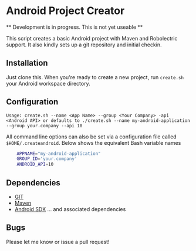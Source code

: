 Android Project Creator
=======================
** Development is in progress.  This is not yet useable **

This script creates a basic Android project with Maven and Robolectric support.
It also kindly sets up a git repository and initial checkin.

Installation
-------------
Just clone this. When you're ready to create a new project, run ```create.sh``` your
Android workspace directory.

Configuration
-------------
```Usage: create.sh --name <App Name> --group <Your Company> -api <Android API> or defaults to ./create.sh --name my-android-application --group your.company --api 10```

All command line options can also be set via a configuration file called `$HOME/.createandroid`. Below shows the equivalent Bash variable names
```bash
    APPNAME="my-android-application"
    GROUP_ID='your.company'
    ANDROID_API=10
```

Dependencies
-------------
* [GIT](http://git-scm.com/)
* [Maven](http://maven.apache.org/)
* [Android SDK](http://developer.android.com/sdk/index.html) ... and associated dependencies

Bugs
-------------
Please let me know or issue a pull request!

